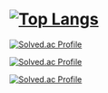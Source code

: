 # [![Top Langs](https://github-readme-stats.vercel.app/api/top-langs/?username=noctua99&theme=dark&layout=compact)](https://github.com/anuraghazra/github-readme-stats)

[![Solved.ac Profile](http://mazassumnida.wtf/api/generate_badge?boj=beowolf4565)](https://solved.ac/beowolf4565)

[![Solved.ac Profile](http://mazassumnida.wtf/api/generate_badge?boj=go_daecoolnoc)](https://solved.ac/go_daecoolnoc)

[![Solved.ac Profile](http://mazassumnida.wtf/api/generate_badge?boj=daecoolnoc_python)](https://solved.ac/python_noctua)
